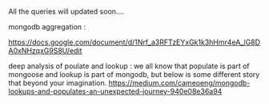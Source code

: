 All the queries will updated soon....

mongodb aggregation : 

https://docs.google.com/document/d/1Nrf_a3RFTzEYxGk1k3hHmr4eA_lG8DA0xNHzqxG9S8U/edit

deep analysis of poulate and lookup : 
we all know that populate is part of mongoose and lookup is part of mongodb,
but below is some different story that beyond your imagination.
https://medium.com/cameoeng/mongodb-lookups-and-populates-an-unexpected-journey-940e08e36a94
